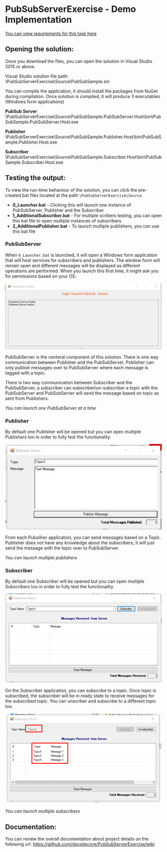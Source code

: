 # PubSubServerExercise - Demo Implementation

[You can view requirements for this task here](https://github.com/devsitecore/PubSubServerExercise/blob/master/Requirements.md)

## Opening the solution:
Once you download the files, you can open the solution in Visual Studio 2015 or above.

Visual Studio solution file path: \PubSubServerExercise\Source\PubSubSample.sln

You can compile the application, it should install the packages from NuGet during compilation. Once solution is compiled, it will produce 3 executables (Windows form applications)

**PubSub Server**
\PubSubServerExercise\Source\PubSubSample.PubSubServer.Host\bin\PubSubSample.PubSubServer.Host.exe

**Publisher**
\PubSubServerExercise\Source\PubSubSample.Publisher.Host\bin\PubSubSample.Publisher.Host.exe

**Subscriber**
\PubSubServerExercise\Source\PubSubSample.Subscriber.Host\bin\PubSubSample.Subscriber.Host.exe
  
## Testing the output:
 To view the run-time behaviour of the solution, you can click the pre-created bat files located at the path `\PubSubServerExercise\Source`.
 
  - **0_Launcher.bat** - Clicking this will launch one instance of PubSubServer, Publisher and the Subscriber
  - **1_AdditionalSubscriber.bat** - For multiple scribers testing, you can open this bat file to open multiple instances of subscribers
  - **2_AdditionalPublisher.bat** - To launch multiple publishers, you can use this bat file

### PubSubServer
When `0_Launcher.bat` is launched, it will open a Windows form application that will host services for subscribers and publishers. The window form will remain open and different messages will be displayed as different operations are performed. When you launch this first time, it might ask you for permissions based on your OS.

![PubSubServer](https://github.com/devsitecore/PubSubServerExercise/raw/master/Documentation/pubsub-server.png?raw=true)

PubSubServer is the centeral component of this solution. There is one way communication between Publisher and the PubSubServer, Publisher can only publish messages over to PubSubServer where each message is tagged with a topic.

There is two way communication between Subscriber and the PubSubServer, a subscriber can subscriber/un-subscriber a topic with the PubSubServer and PubSubServer will send the message based on topic as sent from Publishers. 

*You can launch one PubSubServer at a time*

### Publisher
By default one Publisher will be opened but you can open multiple Publishers too in order to fully test the functionality.

![Publisher](https://github.com/devsitecore/PubSubServerExercise/raw/master/Documentation/publisher.png?raw=true)

From each Pubsliher application, you can send messages based on a Topic. Publisher does not have any knowledge about the subscribers, it will just send the message with the topic over to PubSubServer.

*You can launch multiple publishers*

### Subscriber
By default one Subscriber will be opened but you can open multiple Subscribers too in order to fully test the functionality.

![Subscriber](https://github.com/devsitecore/PubSubServerExercise/raw/master/Documentation/subscriber.png?raw=true)

On the Subscriber application, you can subscribe to a topic. Once topic is subscribed, the subscriber will be in ready state to receive messages for the subscribed topic. You can unscriber and subscribe to a different topic too.

![Subscriber](https://github.com/devsitecore/PubSubServerExercise/raw/master/Documentation/subscriber-messages.png?raw=true)

*You can launch multiple subscribers*

## Documentation:
You can review the overall documentation about project details on the following url: 
https://github.com/devsitecore/PubSubServerExercise/wiki

 

